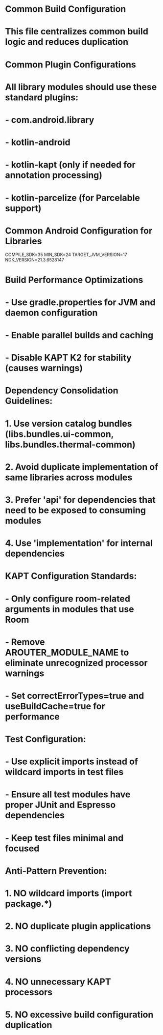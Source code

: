 # Common Build Configuration
# This file centralizes common build logic and reduces duplication

# Common Plugin Configurations
# All library modules should use these standard plugins:
# - com.android.library
# - kotlin-android
# - kotlin-kapt (only if needed for annotation processing)
# - kotlin-parcelize (for Parcelable support)

# Common Android Configuration for Libraries
COMPILE_SDK=35
MIN_SDK=24
TARGET_JVM_VERSION=17
NDK_VERSION=21.3.6528147

# Build Performance Optimizations
# - Use gradle.properties for JVM and daemon configuration
# - Enable parallel builds and caching
# - Disable KAPT K2 for stability (causes warnings)

# Dependency Consolidation Guidelines:
# 1. Use version catalog bundles (libs.bundles.ui-common, libs.bundles.thermal-common)
# 2. Avoid duplicate implementation of same libraries across modules
# 3. Prefer 'api' for dependencies that need to be exposed to consuming modules
# 4. Use 'implementation' for internal dependencies

# KAPT Configuration Standards:
# - Only configure room-related arguments in modules that use Room
# - Remove AROUTER_MODULE_NAME to eliminate unrecognized processor warnings
# - Set correctErrorTypes=true and useBuildCache=true for performance

# Test Configuration:
# - Use explicit imports instead of wildcard imports in test files
# - Ensure all test modules have proper JUnit and Espresso dependencies
# - Keep test files minimal and focused

# Anti-Pattern Prevention:
# 1. NO wildcard imports (import package.*)
# 2. NO duplicate plugin applications
# 3. NO conflicting dependency versions
# 4. NO unnecessary KAPT processors
# 5. NO excessive build configuration duplication